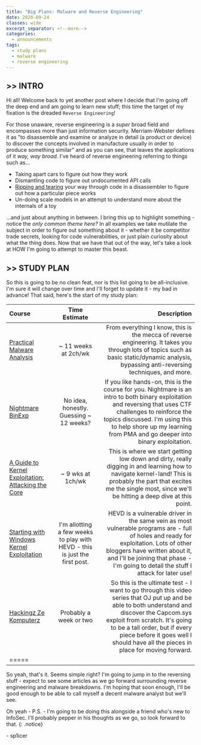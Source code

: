 ```yaml
---
title: "Big Plans: Malware and Reverse Engineering"
date: 2020-09-24
classes: wide
excerpt_separator: <!--more-->
categories:
  - announcements
tags:
  - study plans
  - malware
  - reverse engineering
---
```


## >> INTRO

Hi all! Welcome back to yet another post where I decide that I'm going off the deep end and am going to learn new stuff; this time the target of my fixation is the dreaded `Reverse Engineering`!

For those unaware, reverse engineering is a *super* broad field and encompasses more than just information security. Merriam-Webster defines it as "to disassemble and examine or analyze in detail (a product or device) to discover the concepts involved in manufacture usually in order to produce something similar" and as you can see, that leaves the applications of it *way, way broad*. I've heard of reverse engineering referring to things such as...

* Taking apart cars to figure out how they work
* Dismantling code to figure out undocumented API calls
* [Ripping and tearing](https://www.youtube.com/watch?v=U-3kJcBfQ9w) your way through code in a disassembler to figure out how a particular piece works
* Un-doing scale models in an attempt to understand more about the internals of a toy

...and just about anything in between. I bring this up to highlight something - notice the *only common theme here?* In all examples we take mutilate the subject in order to figure out something about it - whether it be competitor trade secrets, looking for code vulnerabilities, or just plain curiosity about what the thing does. Now that we have that out of the way, let's take a look at HOW I'm going to attempt to master this beast.
<!--more-->

## >> STUDY PLAN

So this is going to be no clean feat, nor is this list going to be all-inclusive. I'm sure it will change over time and I'll forget to update it - my bad in advance! That said, here's the start of my study plan:

| Course | Time Estimate | Description |
|:-------|:-------------:|------------:|
| [Practical Malware Analysis](https://www.amazon.com/Practical-Malware-Analysis-Hands-Dissecting/dp/1593272901/ref=sr_1_3?crid=21FMI4HZDJN9A&dchild=1&keywords=practical+malware+analysis&qid=1600962518&sprefix=practical+malware%2Caps%2C171&sr=8-3) | ~ 11 weeks at 2ch/wk | From everything I know, this is the mecca of reverse engineering. It takes you through lots of topics such as basic static/dynamic analysis, bypassing anti-reversing techniques, and more. |
| [Nightmare BinExp](https://guyinatuxedo.github.io/index.html) | No idea, honestly. Guessing ~ 12 weeks? | If you like hands-on, this is the course for you. Nightmare is an intro to both binary exploitation and reversing that uses CTF challenges to reinforce the topics discussed. I'm using this to help shore up my learning from PMA and go deeper into binary exploitation. |
| [A Guide to Kernel Exploitation: Attacking the Core](https://www.amazon.com/Guide-Kernel-Exploitation-Attacking-Core/dp/1597494860) | ~ 9 wks at 1ch/wk | This is where we start getting low down and dirty, really digging in and learning how to navigate kernel-land! This is probably the part that excites me the single most, since we'll be hitting a deep dive at this point. |
| [Starting with Windows Kernel Exploitation](https://hshrzd.wordpress.com/2017/05/28/starting-with-windows-kernel-exploitation-part-1-setting-up-the-lab/) | I'm allotting a few weeks to play with HEVD - this is just the first post. | HEVD is a vulnerable driver in the same vein as most vulnerable programs are - full of holes and ready for exploitation. Lots of other bloggers have written about it, and I'll be joining that phase - I'm going to detail the stuff I attack for later use! |
| [Hackingz Ze Komputerz](https://www.youtube.com/watch?v=pJZjWXxUEl4) | Probably a week or two | So this is the ultimate test - I want to go through this video series that OJ put up and be able to both understand and discover the Capcom.sys exploit from scratch. It's going to be a tall order, but if every piece before it goes well I should have all the pieces in place for moving forward. |
|=====

So yeah, that's it. Seems simple right? I'm going to jump in to the reversing stuff - expect to see some articles as we go forward surrounding reverse engineering and malware breakdowns. I'm hoping that soon enough, I'll be good enough to be able to call myself a decent malware analyst but we'll see.

Oh yeah - P.S. - I'm going to be doing this alongside a friend who's new to InfoSec. I'll probably pepper in his thoughts as we go, so look forward to that.
{: .notice}

\- sp1icer